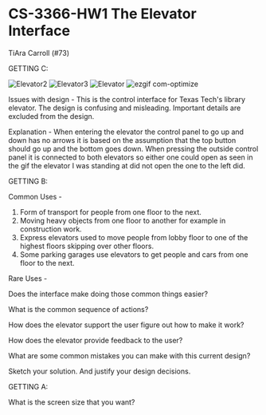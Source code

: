 # CS-3366-HW1 The Elevator Interface
TiAra Carroll (#73)

GETTING C:

![Elevator2](https://user-images.githubusercontent.com/36643475/65015526-6f6d7480-d8e7-11e9-9bab-03b23e18dada.jpg)
![Elevator3](https://user-images.githubusercontent.com/36643475/65015591-91ff8d80-d8e7-11e9-8428-1b708ff76acb.jpg)
![Elevator](https://user-images.githubusercontent.com/36643475/65015599-96c44180-d8e7-11e9-9db4-2a5c61935e5e.jpg)
![ezgif com-optimize](https://user-images.githubusercontent.com/36643475/65015868-6af58b80-d8e8-11e9-909f-2cd7e8d3c70c.gif)



Issues with design - 
This is the control interface for Texas Tech's library elevator. The design is confusing and misleading. Important details are excluded from the design.

Explanation - 
When entering the elevator the control panel to go up and down has no arrows it is based on the assumption that the top button should go up and the bottom goes down. When pressing the outside control panel it is connected to both elevators so either one could open as seen in the gif the elevator I was standing at did not open the one to the left did.

GETTING B:

Common Uses - 
1) Form of transport for people from one floor to the next.
2) Moving heavy objects from one floor to another for example in construction work.
3) Express elevators used to move people from lobby floor to one of the highest floors skipping over other floors.
4) Some parking garages use elevators to get people and cars from one floor to the next.

Rare Uses - 

Does the interface make doing those common things easier?

What is the common sequence of actions?

How does the elevator support the user figure out how to make it work?

How does the elevator provide feedback to the user?

What are some common mistakes you can make with this current design?

Sketch your solution. And justify your design decisions.




GETTING A:

What is the screen size that you want?
